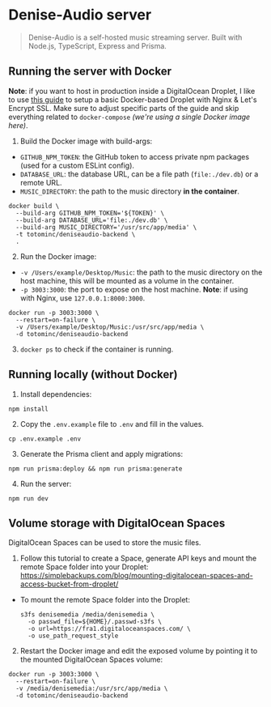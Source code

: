 # Denise-Audio server

> Denise-Audio is a self-hosted music streaming server. Built with Node.js, TypeScript, Express and Prisma.

## Running the server with Docker

**Note**: if you want to host in production inside a DigitalOcean Droplet, I like to use [this guide](https://flaviocopes.com/how-to-self-host-plausible-analytics/) to setup a basic Docker-based Droplet with Nginx & Let's Encrypt SSL. Make sure to adjust specific parts of the guide and skip everything related to `docker-compose` _(we're using a single Docker image here)_.

1. Build the Docker image with build-args:

  - `GITHUB_NPM_TOKEN`: the GitHub token to access private npm packages (used for a custom ESLint config).
  - `DATABASE_URL`: the database URL, can be a file path (`file:./dev.db`) or a remote URL.
  - `MUSIC_DIRECTORY`: the path to the music directory **in the container**.

  ```shell
  docker build \
    --build-arg GITHUB_NPM_TOKEN='${TOKEN}' \
    --build-arg DATABASE_URL='file:./dev.db' \
    --build-arg MUSIC_DIRECTORY='/usr/src/app/media' \
    -t totominc/deniseaudio-backend \
    .
  ```

2. Run the Docker image:

  - `-v /Users/example/Desktop/Music`: the path to the music directory on the host machine, this will be mounted as a volume in the container.
  - `-p 3003:3000`: the port to expose on the host machine. **Note**: if using with Nginx, use `127.0.0.1:8000:3000`.

  ```shell
  docker run -p 3003:3000 \
    --restart=on-failure \
    -v /Users/example/Desktop/Music:/usr/src/app/media \
    -d totominc/deniseaudio-backend
  ```

3. `docker ps` to check if the container is running.

## Running locally (without Docker)

1. Install dependencies:

  ```shell
  npm install
  ```

2. Copy the `.env.example` file to `.env` and fill in the values.

  ```shell
  cp .env.example .env
  ```

3. Generate the Prisma client and apply migrations:

  ```shell
  npm run prisma:deploy && npm run prisma:generate
  ```

4. Run the server:

  ```shell
  npm run dev
  ```

## Volume storage with DigitalOcean Spaces

DigitalOcean Spaces can be used to store the music files.

1. Follow this tutorial to create a Space, generate API keys and mount the remote Space folder into your Droplet: https://simplebackups.com/blog/mounting-digitalocean-spaces-and-access-bucket-from-droplet/

  - To mount the remote Space folder into the Droplet:

    ```
    s3fs denisemedia /media/denisemedia \
      -o passwd_file=${HOME}/.passwd-s3fs \
      -o url=https://fra1.digitaloceanspaces.com/ \
      -o use_path_request_style
    ```

2. Restart the Docker image and edit the exposed volume by pointing it to the mounted DigitalOcean Spaces volume:

  ```shell
  docker run -p 3003:3000 \
    --restart=on-failure \
    -v /media/denisemedia:/usr/src/app/media \
    -d totominc/deniseaudio-backend
  ```
